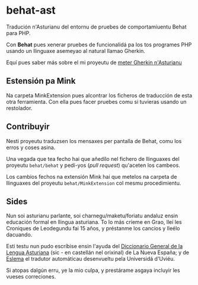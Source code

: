 # behat-ast
Tradución n'Asturianu del entornu de pruebes de comportamiuentu Behat para PHP.

Con **Behat** pues xenerar pruebes de funcionalidá pa los tos programes PHP 
usando un llinguaxe asemeyao al natural llamao Gherkin.

Equí pues saber más sobre el mi proyeutu de [meter Gherkin n'Asturianu](https://github.com/ajspadial/gherkin-ast)

## Estensión pa Mink

Na carpeta MinkExtension pues alcontrar los ficheros de traducción de esta otra ferramienta. Con ella pues facer pruebes comu si tuvieras usando un restolador.

## Contribuyir

Nesti proyeutu traduzsen los mensaxes per pantalla de Behat, comu los erros y
coses asina.

Una vegada que tea fecho hai que añedílo nel fichero de llinguaxes del proyeutu
`behat/behat` y pedí-yos (*pull request*) qu'aceten los cambeos.

Los cambios fechos na extensión Mink hai que metelos na carpeta de llinguaxes 
del proyeutu `behat/MinkExtension` col mesmu procedimientu.

## Sides
Nun soi asturianu parlante, soi charnegu/maketu/foriatu andaluz ensin educación
 formal en llingua asturiana. To lo más críeme en Grao, lleí les Croniques de
 Leodegundu fai 15 años, y préstanme los cancios y lleélo dacuando. 

Esti testu nun pudo escríbise ensin l'ayuda del [Diccionario General de la
Lengua Asturiana](http://mas.lne.es/diccionario/) (sic - en castellán nel
orixinal) de La Nueva España; y de
[Eslema](http://di098.edv.uniovi.es/apertium/comun/traductor.php) el tradutor
automáticau desenvueltu pela Universidá d'Uviéu.

Si atopas dalgún erru, ye la mio culpa, y prestárame asgaya incluyir les vueses
correciones.



